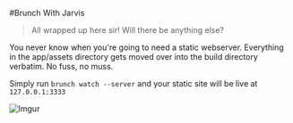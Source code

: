 #Brunch With Jarvis

> All wrapped up here sir! Will there be anything else?

You never know when you're going to need a static webserver. Everything
in the app/assets directory gets moved over into the build directory
verbatim. No fuss, no muss.

Simply run ```brunch watch --server``` and your static site will be live at
```127.0.0.1:3333```

![Imgur](http://i.imgur.com/wsh4It2.png)

